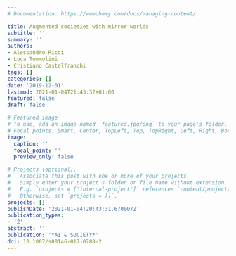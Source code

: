 ```yaml
---
# Documentation: https://wowchemy.com/docs/managing-content/

title: Augmented societies with mirror worlds
subtitle: ''
summary: ''
authors:
- Alessandro Ricci
- Luca Tummolini
- Cristiano Castelfranchi
tags: []
categories: []
date: '2019-12-01'
lastmod: 2021-01-04T21:43:32+01:00
featured: false
draft: false

# Featured image
# To use, add an image named `featured.jpg/png` to your page's folder.
# Focal points: Smart, Center, TopLeft, Top, TopRight, Left, Right, BottomLeft, Bottom, BottomRight.
image:
  caption: ''
  focal_point: ''
  preview_only: false

# Projects (optional).
#   Associate this post with one or more of your projects.
#   Simply enter your project's folder or file name without extension.
#   E.g. `projects = ["internal-project"]` references `content/project/deep-learning/index.md`.
#   Otherwise, set `projects = []`.
projects: []
publishDate: '2021-01-04T20:43:31.670007Z'
publication_types:
- '2'
abstract: ''
publication: '*AI & SOCIETY*'
doi: 10.1007/s00146-017-0788-2
---
```


